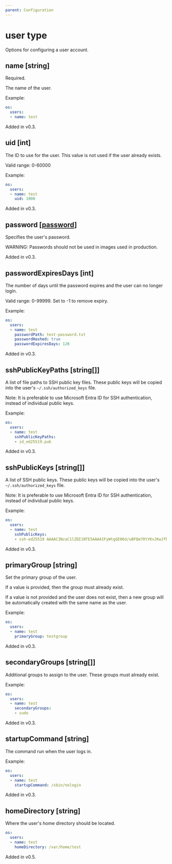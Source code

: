 ```yaml
---
parent: Configuration
---
```


# user type

Options for configuring a user account.

## name [string]

Required.

The name of the user.

Example:

```yaml
os:
  users:
  - name: test
```

Added in v0.3.

## uid [int]

The ID to use for the user.
This value is not used if the user already exists.

Valid range: 0-60000

Example:

```yaml
os:
  users:
  - name: test
    uid: 1000
```

Added in v0.3.

## password [[password](./password.md)]

Specifies the user's password.

WARNING: Passwords should not be used in images used in production.

Added in v0.3.

## passwordExpiresDays [int]

The number of days until the password expires and the user can no longer login.

Valid range: 0-99999. Set to -1 to remove expiry.

Example:

```yaml
os:
  users:
  - name: test
    passwordPath: test-password.txt
    passwordHashed: true
    passwordExpiresDays: 120
```

Added in v0.3.

## sshPublicKeyPaths [string[]]

A list of file paths to SSH public key files.
These public keys will be copied into the user's `~/.ssh/authorized_keys` file.

Note: It is preferable to use Microsoft Entra ID for SSH authentication, instead of
individual public keys.

Example:

```yaml
os:
  users:
  - name: test
    sshPublicKeyPaths:
    - id_ed25519.pub
```

Added in v0.3.

## sshPublicKeys [string[]]

A list of SSH public keys.
These public keys will be copied into the user's `~/.ssh/authorized_keys` file.

Note: It is preferable to use Microsoft Entra ID for SSH authentication, instead of
individual public keys.

Example:

```yaml
os:
  users:
  - name: test
    sshPublicKeys:
    - ssh-ed25519 AAAAC3NzaC1lZDI1NTE5AAAAIFyWtgGE06d/uBFQm70tYKvJKwJfRDoh06bWQQwC6Qkm test@test-machine
```

Added in v0.3.

## primaryGroup [string]

Set the primary group of the user.

If a value is provided, then the group must already exist.

If a value is not provided and the user does not exist, then a new group will be
automatically created with the same name as the user.

Example:

```yaml
os:
  users:
  - name: test
    primaryGroup: testgroup
```

Added in v0.3.

## secondaryGroups [string[]]

Additional groups to assign to the user. These groups must already exist.

Example:

```yaml
os:
  users:
  - name: test
    secondaryGroups:
    - sudo
```

Added in v0.3.

## startupCommand [string]

The command run when the user logs in.

Example:

```yaml
os:
  users:
  - name: test
    startupCommand: /sbin/nologin
```

Added in v0.3.

## homeDirectory [string]

Where the user's home directory should be located.

```yaml
os:
  users:
  - name: test
    homeDirectory: /var/home/test
```

Added in v0.5.
